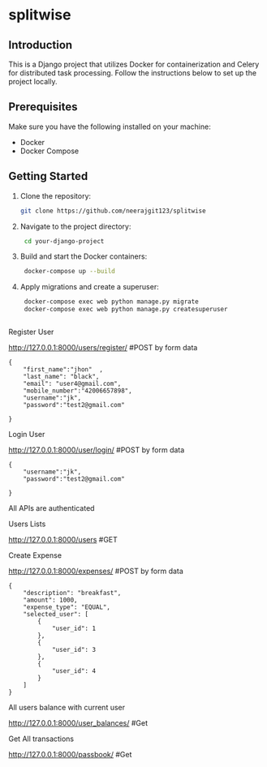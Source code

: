 # splitwise

## Introduction
This is a Django project that utilizes Docker for containerization and Celery for distributed task processing. Follow the instructions below to set up the project locally.

## Prerequisites
Make sure you have the following installed on your machine:
- Docker
- Docker Compose

## Getting Started
1. Clone the repository:
   ```bash
   git clone https://github.com/neerajgit123/splitwise

2. Navigate to the project directory:
   ```bash
    cd your-django-project

3. Build and start the Docker containers:
   ```bash
    docker-compose up --build

4. Apply migrations and create a superuser:
   ```bash
    docker-compose exec web python manage.py migrate
    docker-compose exec web python manage.py createsuperuser



Register User

http://127.0.0.1:8000/users/register/ #POST by form data
```
{
    "first_name":"jhon"  ,
    "last_name": "black",
    "email": "user4@gmail.com",
    "mobile_number":"42006657898",
    "username":"jk",
    "password":"test2@gmail.com"

}
```

Login User

http://127.0.0.1:8000/user/login/ #POST by form data
```
{
    "username":"jk",
    "password":"test2@gmail.com"

}
```

All APIs are authenticated


Users Lists

http://127.0.0.1:8000/users #GET


Create Expense

http://127.0.0.1:8000/expenses/ #POST by form data
```
{
    "description": "breakfast",
    "amount": 1000,
    "expense_type": "EQUAL",
    "selected_user": [
        {
            "user_id": 1
        },
        {
            "user_id": 3
        },
        {
            "user_id": 4
        }        
    ]
}
```

All users balance with current user

http://127.0.0.1:8000/user_balances/ #Get


Get All transactions

http://127.0.0.1:8000/passbook/ #Get

